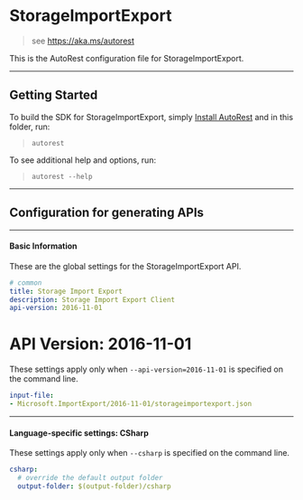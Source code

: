 # StorageImportExport
    
> see https://aka.ms/autorest

This is the AutoRest configuration file for StorageImportExport.



---
## Getting Started 
To build the SDK for StorageImportExport, simply [Install AutoRest](https://aka.ms/autorest/install) and in this folder, run:

> `autorest`

To see additional help and options, run:

> `autorest --help`
---

## Configuration for generating APIs


---
#### Basic Information 
These are the global settings for the StorageImportExport API.

``` yaml
# common 
title: Storage Import Export
description: Storage Import Export Client
api-version: 2016-11-01

```


# API Version: 2016-11-01

These settings apply only when `--api-version=2016-11-01` is specified on the command line.

``` yaml $(api-version) == '2016-11-01'
input-file:
- Microsoft.ImportExport/2016-11-01/storageimportexport.json

```


---
#### Language-specific settings: CSharp

These settings apply only when `--csharp` is specified on the command line.

``` yaml $(csharp)
csharp:
  # override the default output folder
  output-folder: $(output-folder)/csharp
```

